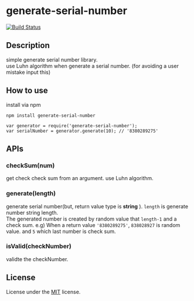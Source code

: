 # generate-serial-number
[![Build Status](https://travis-ci.org/hachi-eiji/generate-serial-number.svg?branch=master)](https://travis-ci.org/hachi-eiji/generate-serial-number)
## Description
simple generate serial number library.  
use Luhn algorithm when generate a serial number.
(for avoiding a user mistake input this)

## How to use
install via npm
```
npm install generate-serial-number
```

```
var generator = require('generate-serial-number');
var serialNumber = generator.generate(10); // '8380289275'
```

## APIs
### checkSum(num)
get check check sum from an argument. use Luhn algorithm.

### generate(length)
generate serial number(but, return value type is **string** ). ```length``` is generate number string length.  
The generated number is created by random value that ```length-1``` and a check sum.
e.g) When a return value ``` '8380289275' ```, ```838028927``` is random value. and ```5``` which last number is check sum.

### isValid(checkNumber)
validte the checkNumber.  

## License
License under the [MIT](https://github.com/hachi-eiji/generate-serial-number/blob/master/LICENSE) license.

